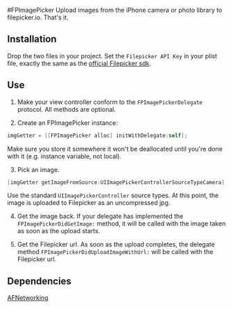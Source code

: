 #FPImagePicker
Upload images from the iPhone camera or photo library to filepicker.io.  That's it.

## Installation

Drop the two files in your project.  Set the `Filepicker API Key` in your plist file, exactly the same as the [official Filepicker sdk](https://developers.filepicker.io/docs/ios/).

## Use

1. Make your view controller conform to the `FPImagePickerDelegate` protocol.  All methods are optional.

2. Create an FPImagePicker instance:
```Objective-C
imgGetter = [[FPImagePicker alloc] initWithDelegate:self];
```
Make sure you store it somewhere it won't be deallocated until you're done with it (e.g. instance variable, not local).

3. Pick an image.
```Objective-C
[imgGetter getImageFromSource:UIImagePickerControllerSourceTypeCamera];
```
Use the standard `UIImagePickerController` source types.
At this point, the image is uploaded to Filepicker as an uncompressed jpg.

4. Get the image back.  If your delegate has implemented the `FPImagePickerDidGetImage:` method, it will be called with the image taken as soon as the upload starts.

5. Get the Filepicker url.  As soon as the upload completes, the delegate method `FPImagePickerDidUploadImageWithUrl:` will be called with the Filepicker url.

## Dependencies

[AFNetworking](https://github.com/AFNetworking/AFNetworking)